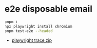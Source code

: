 # e2e disposable email

```sh
pnpm i
npx playwright install chromium
pnpm test-e2e --headed
```

- [playwright trace.zip](https://github.com/hi-ogawa/gists/files/11129513/trace.zip)
